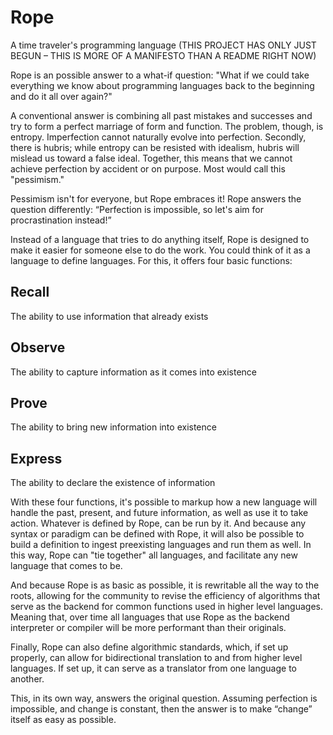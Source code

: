 # Rope
A time traveler's programming language
(THIS PROJECT HAS ONLY JUST BEGUN – THIS IS MORE OF A MANIFESTO THAN A README RIGHT NOW)

Rope is an possible answer to a what-if question:
"What if we could take everything we know about programming languages back to the beginning and do it all over again?"

A conventional answer is combining all past mistakes and successes and try to form a perfect marriage of form and function. The problem, though, is entropy. Imperfection cannot naturally evolve into perfection. Secondly, there is hubris; while entropy can be resisted with idealism, hubris will mislead us toward a false ideal. Together, this means that we cannot achieve perfection by accident or on purpose. Most would call this "pessimism."

Pessimism isn't for everyone, but Rope embraces it! Rope answers the question differently:
“Perfection is impossible, so let's aim for procrastination instead!”

Instead of a language that tries to do anything itself, Rope is designed to make it easier for someone else to do the work. You could think of it as a language to define languages. For this, it offers four basic functions:

## Recall
The ability to use information that already exists

## Observe
The ability to capture information as it comes into existence

## Prove
The ability to bring new information into existence

## Express
The ability to declare the existence of information

With these four functions, it's possible to markup how a new language will handle the past, present, and future information, as well as use it to take action. Whatever is defined by Rope, can be run by it. And because any syntax or paradigm can be defined with Rope, it will also be possible to build a definition to ingest preexisting languages and run them as well. In this way, Rope can "tie together" all languages, and facilitate any new language that comes to be.

And because Rope is as basic as possible, it is rewritable all the way to the roots, allowing for the community to revise the efficiency of algorithms that serve as the backend for common functions used in higher level languages. Meaning that, over time all languages that use Rope as the backend interpreter or compiler will be more performant than their originals.

Finally, Rope can also define algorithmic standards, which, if set up properly, can allow for bidirectional translation to and from higher level languages. If set up, it can serve as a translator from one language to another.

This, in its own way, answers the original question. Assuming perfection is impossible, and change is constant, then the answer is to make “change” itself as easy as possible.
